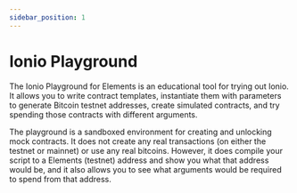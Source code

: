 ```yaml
---
sidebar_position: 1
---
```

# Ionio Playground

The Ionio Playground for Elements is an educational tool for trying out Ionio. It allows you to write contract templates, instantiate them with parameters to generate Bitcoin testnet addresses, create simulated contracts, and try spending those contracts with different arguments. 

The playground is a sandboxed environment for creating and unlocking mock contracts. It does not create any real transactions (on either the testnet or mainnet) or use any real bitcoins. However, it does compile your script to a Elements (testnet) address and show you what that address would be, and it also allows you to see what arguments would be required to spend from that address.